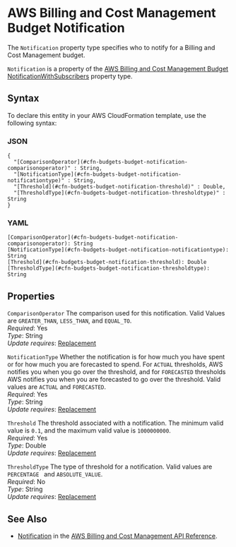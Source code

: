# AWS Billing and Cost Management Budget Notification<a name="aws-properties-budgets-budget-notification"></a>

<a name="aws-properties-budgets-budget-notification-description"></a>The `Notification` property type specifies who to notify for a Billing and Cost Management budget\.

<a name="aws-properties-budgets-budget-notification-inheritance"></a> `Notification` is a property of the [AWS Billing and Cost Management Budget NotificationWithSubscribers](aws-properties-budgets-budget-notificationwithsubscribers.md) property type\.

## Syntax<a name="aws-properties-budgets-budget-notification-syntax"></a>

To declare this entity in your AWS CloudFormation template, use the following syntax:

### JSON<a name="aws-properties-budgets-budget-notification-syntax.json"></a>

```
{
  "[ComparisonOperator](#cfn-budgets-budget-notification-comparisonoperator)" : String,
  "[NotificationType](#cfn-budgets-budget-notification-notificationtype)" : String,
  "[Threshold](#cfn-budgets-budget-notification-threshold)" : Double,
  "[ThresholdType](#cfn-budgets-budget-notification-thresholdtype)" : String
}
```

### YAML<a name="aws-properties-budgets-budget-notification-syntax.yaml"></a>

```
[ComparisonOperator](#cfn-budgets-budget-notification-comparisonoperator): String
[NotificationType](#cfn-budgets-budget-notification-notificationtype): String
[Threshold](#cfn-budgets-budget-notification-threshold): Double
[ThresholdType](#cfn-budgets-budget-notification-thresholdtype): String
```

## Properties<a name="aws-properties-budgets-budget-notification-properties"></a>

`ComparisonOperator`  <a name="cfn-budgets-budget-notification-comparisonoperator"></a>
The comparison used for this notification\. Valid Values are `GREATER_THAN`, `LESS_THAN`, and `EQUAL_TO`\.  
 *Required*: Yes  
 *Type*: String  
 *Update requires*: [Replacement](using-cfn-updating-stacks-update-behaviors.md#update-replacement)

`NotificationType`  <a name="cfn-budgets-budget-notification-notificationtype"></a>
Whether the notification is for how much you have spent or for how much you are forecasted to spend\. For `ACTUAL` thresholds, AWS notifies you when you go over the threshold, and for `FORECASTED` thresholds AWS notifies you when you are forecasted to go over the threshold\. Valid values are `ACTUAL` and `FORECASTED`\.  
 *Required*: Yes  
 *Type*: String  
 *Update requires*: [Replacement](using-cfn-updating-stacks-update-behaviors.md#update-replacement)

`Threshold`  <a name="cfn-budgets-budget-notification-threshold"></a>
The threshold associated with a notification\. The minimum valid value is `0.1`, and the maximum valid value is `1000000000`\.  
 *Required*: Yes  
 *Type*: Double  
 *Update requires*: [Replacement](using-cfn-updating-stacks-update-behaviors.md#update-replacement)

`ThresholdType`  <a name="cfn-budgets-budget-notification-thresholdtype"></a>
The type of threshold for a notification\. Valid values are `PERCENTAGE ` and `ABSOLUTE_VALUE`\.  
 *Required*: No  
 *Type*: String  
 *Update requires*: [Replacement](using-cfn-updating-stacks-update-behaviors.md#update-replacement)

## See Also<a name="aws-properties-budgets-budget-notification-seealso"></a>
+ [Notification](https://docs.aws.amazon.com/aws-cost-management/latest/APIReference/API_budgets_Notification.html) in the [AWS Billing and Cost Management API Reference](https://docs.aws.amazon.com/aws-cost-management/latest/APIReference/Welcome.html)\. 
